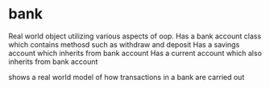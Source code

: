 # bank
Real world object utilizing various aspects of oop.
Has a bank account class which contains methosd such as withdraw and deposit
Has a savings account which inherits from bank account
Has a current account which also inherits from bank account 

shows a real world model of how transactions in a bank are carried out 
